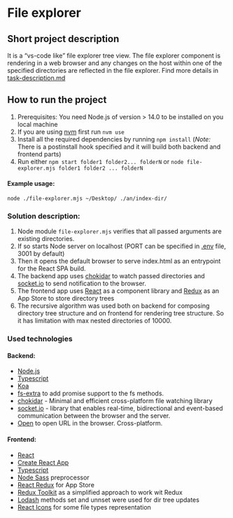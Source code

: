 # File explorer
## Short project description
It is a “vs-code like” file explorer tree view. The file explorer component is rendering in a web browser and any changes on
the host within one of the specified directories
are reflected in the file explorer.
Find more details in [task-description.md](./task-description.md)

## How to run the project
1. Prerequisites: You need Node.js of version > 14.0 to be installed on you local machine
2. If you are using [nvm](https://github.com/nvm-sh/nvm) first run `nvm use`
3. Install all the required dependencies by running `npm install` (*Note:* There is a postinstall hook specified and it will build both backend and frontend parts)
4. Run either `npm start folder1 folder2... folderN` or `node file-explorer.mjs folder1 folder2 ... folderN`
#### Example usage:
```
node ./file-explorer.mjs ~/Desktop/ ./an/index-dir/
```
### Solution description:
1. Node module `file-explorer.mjs` verifies that all passed arguments are existing directories.
2. If so starts Node server on localhost (PORT can be specified in [.env](./.env) file, 3001 by default)
3. Then it opens the default browser to serve index.html as an entrypoint for the React SPA build.
4. The backend app uses [chokidar](https://github.com/paulmillr/chokidar) to watch passed directories and [socket.io](https://socket.io/) to send notification to the browser.
5. The frontend app uses [React](https://reactjs.org/) as a component library and [Redux](https://react-redux.js.org/) as an App Store to store directory trees
6. The recursive algorithm was used both on backend for composing  directory tree structure and on frontend for rendering tree structure. So it has limitation with max nested directories of 10000.

### Used technologies
#### Backend:
* [Node.js](https://nodejs.org/en/)
* [Typescript](https://www.typescriptlang.org/)
* [Koa](https://koajs.com/) 
* [fs-extra](https://github.com/jprichardson/node-fs-extra) to add promise support to the fs methods.
* [chokidar](https://github.com/paulmillr/chokidar) - Minimal and efficient cross-platform file watching library
* [socket.io](https://socket.io/) - library that enables real-time, bidirectional and event-based communication between the browser and the server.
* [Open](https://github.com/sindresorhus/open) to open URL in the browser. Cross-platform.

#### Frontend:
* [React](https://reactjs.org/)
* [Create React App](https://create-react-app.dev/)
* [Typescript](https://www.typescriptlang.org/)
* [Node Sass](https://github.com/sass/node-sass) preprocessor
* [React Redux](https://react-redux.js.org/) for App Store
* [Redux Toolkit](https://redux-toolkit.js.org/) as a simplified approach to work wit Redux
* [Lodash](https://lodash.com/) methods set and unnset were used for dir tree updates
* [React Icons](https://react-icons.github.io/react-icons/) for some file types representation



